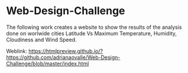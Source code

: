 # Web-Design-Challenge

The following work creates a website to show the results of the analysis done on worlwide cities Latitude Vs Maximum Temperature, Humidity, Cloudiness and Wind Speed.

Weblink: https://htmlpreview.github.io/?https://github.com/adrianaovalle/Web-Design-Challenge/blob/master/index.html



